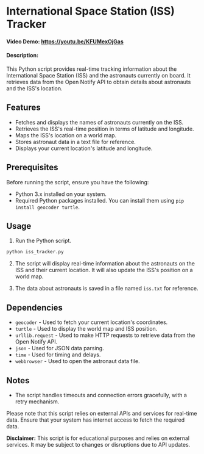 # International Space Station (ISS) Tracker
#### Video Demo:  <https://youtu.be/KFUMexOjGas>
#### Description:

This Python script provides real-time tracking information about the International Space Station (ISS) and the astronauts currently on board. It retrieves data from the Open Notify API to obtain details about astronauts and the ISS's location.

## Features

- Fetches and displays the names of astronauts currently on the ISS.
- Retrieves the ISS's real-time position in terms of latitude and longitude.
- Maps the ISS's location on a world map.
- Stores astronaut data in a text file for reference.
- Displays your current location's latitude and longitude.

## Prerequisites

Before running the script, ensure you have the following:

- Python 3.x installed on your system.
- Required Python packages installed. You can install them using `pip install geocoder turtle`.

## Usage

1. Run the Python script.

```bash
python iss_tracker.py
```

2. The script will display real-time information about the astronauts on the ISS and their current location. It will also update the ISS's position on a world map.

3. The data about astronauts is saved in a file named `iss.txt` for reference.

## Dependencies

- `geocoder` - Used to fetch your current location's coordinates.
- `turtle` - Used to display the world map and ISS position.
- `urllib.request` - Used to make HTTP requests to retrieve data from the Open Notify API.
- `json` - Used for JSON data parsing.
- `time` - Used for timing and delays.
- `webbrowser` - Used to open the astronaut data file.

## Notes

- The script handles timeouts and connection errors gracefully, with a retry mechanism.

Please note that this script relies on external APIs and services for real-time data. Ensure that your system has internet access to fetch the required data.

**Disclaimer:** This script is for educational purposes and relies on external services. It may be subject to changes or disruptions due to API updates.